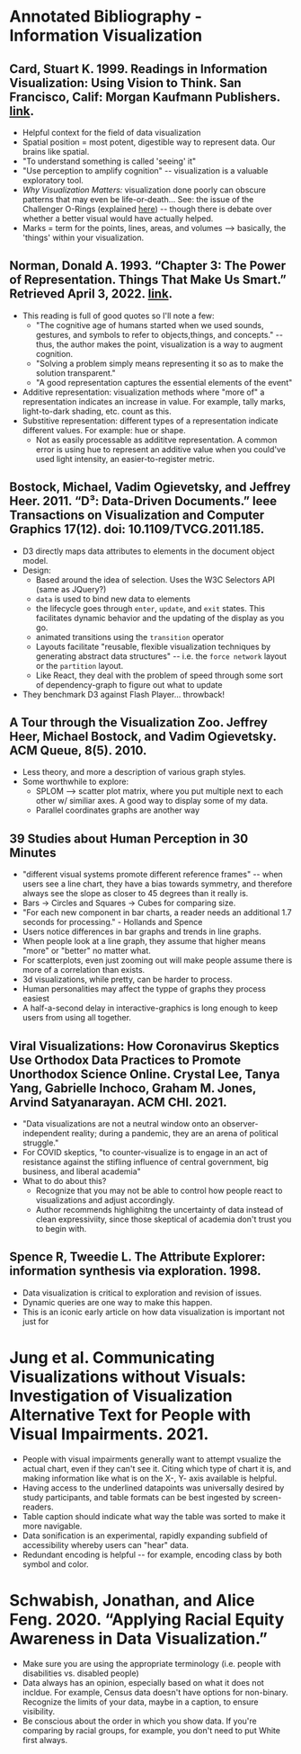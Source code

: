 # Annotated Bibliography - Information Visualization

## Card, Stuart K. 1999. Readings in Information Visualization: Using Vision to Think. San Francisco, Calif: Morgan Kaufmann Publishers. [link](https://archive.org/details/readingsininform00card/page/30/mode/2up).

* Helpful context for the field of data visualization
* Spatial position = most potent, digestible way to represent data. Our brains like spatial.
* "To understand something is called 'seeing' it"
* "Use perception to amplify cognition" -- visualization is a valuable exploratory tool.
* *Why Visualization Matters:* visualization done poorly can obscure patterns that may even be life-or-death... See: the issue of the Challenger O-Rings (explained [here](https://www.asktog.com/books/challengerExerpt.html)) -- though there is debate over whether a better visual would have actually helped.
* Marks = term for the points, lines, areas, and volumes --> basically, the 'things' within your visualization.

## Norman, Donald A. 1993. “Chapter 3: The Power of Representation. Things That Make Us Smart.” Retrieved April 3, 2022. [link](http://vis.csail.mit.edu/classes/6.859/readings/Norman-ThePowerOfRepresentation).

* This reading is full of good quotes so I'll note a few:
  * "The cognitive age of humans started when we used sounds, gestures, and symbols to refer to objects,things, and concepts." -- thus, the author makes the point, visualization is a way to augment cognition.
  * "Solving a problem simply means representing it so as to make the solution transparent."
  * "A good representation captures the essential elements of the event"
* Additive representation: visualization methods where "more of" a representation indicates an increase in value. For example, tally marks, light-to-dark shading, etc. count as this. 
* Substitive representation: different types of a representation indicate different values. For example: hue or shape.
  * Not as easily processable as addititve representation. A common error is using hue to represent an additive value when you could've used light intensity, an easier-to-register metric.

## Bostock, Michael, Vadim Ogievetsky, and Jeffrey Heer. 2011. “D³: Data-Driven Documents.” Ieee Transactions on Visualization and Computer Graphics 17(12). doi: 10.1109/TVCG.2011.185.
* D3 directly maps data attributes to elements in the document object model.
* Design:
  * Based around the idea of selection. Uses the W3C Selectors API (same as JQuery?)
  * `data` is used to bind new data to elements
  * the lifecycle goes through `enter`, `update`, and `exit` states. This facilitates dynamic behavior and the updating of the display as you go.
  * animated transitions using the `transition` operator
  * Layouts facilitate "reusable, flexible visualization techniques by generating abstract data structures" -- i.e. the `force network` layout or the `partition` layout.
  * Like React, they deal with the problem of speed through some sort of dependency-graph to figure out what to update
* They benchmark D3 against Flash Player... throwback!


## A Tour through the Visualization Zoo. Jeffrey Heer, Michael Bostock, and Vadim Ogievetsky. ACM Queue, 8(5). 2010.
* Less theory, and more a description of various graph styles.
* Some worthwhile to explore:
  * SPLOM --> scatter plot matrix, where you put multiple next to each other w/ similiar axes. A good way to display some of my data.
  * Parallel coordinates graphs are another way 

## 39 Studies about Human Perception in 30 Minutes
* "different visual systems promote different reference frames" -- when users see a line chart, they have a bias towards symmetry, and therefore always see the slope as closer to 45 degrees than it really is.
* Bars -> Circles and Squares -> Cubes for comparing size.
* "For each new component in bar charts, a reader needs an additional 1.7 seconds for processing." - Hollands and Spence
* Users notice differences in bar graphs and trends in line graphs.
* When people look at a line graph, they assume that higher means "more" or "better" no matter what.
* For scatterplots, even just zooming out will make people assume there is more of a correlation than exists.
* 3d visualizations, while pretty, can be harder to process.
* Human personalities may affect the typpe of graphs they process easiest
* A half-a-second delay in interactive-graphics is long enough to keep users from using all together.


## Viral Visualizations: How Coronavirus Skeptics Use Orthodox Data Practices to Promote Unorthodox Science Online. Crystal Lee, Tanya Yang, Gabrielle Inchoco, Graham M. Jones, Arvind Satyanarayan. ACM CHI. 2021.
* "Data visualizations are not a neutral window onto an observer-independent reality; during a pandemic, they are an arena of political struggle."
* For COVID skeptics, "to counter-visualize is to engage in an act of resistance against the stifling influence of central government, big business, and liberal academia"
* What to do about this?
  * Recognize that you may not be able to control how people react to visualizations and adjust accordingly.
  * Author recommends highlighitng the uncertainty of data instead of clean expressiviity, since those skeptical of academia don't trust you to begin with.

## Spence R, Tweedie L. The Attribute Explorer: information synthesis via exploration. 1998.
* Data visualization is critical to exploration and revision of issues.
* Dynamic queries are one way to make this happen.
* This is an iconic early article on how data visualization is important not just for 

# Jung et al. Communicating Visualizations without Visuals: Investigation of Visualization Alternative Text for People with Visual Impairments. 2021.
* People with visual impairments generally want to attempt vsualize the actual chart, even if they can't see it. Citing which type of chart it is, and making information like what is on the X-, Y- axis available is helpful.
* Having access to the underlined datapoints was universally desired by study participants, and table formats can be best ingested by screen-readers.
* Table caption should indicate what way the table was sorted to make it more navigable.
* Data sonification is an experimental, rapidly expanding subfield of accessibility whereby users can "hear" data.
* Redundant encoding is helpful -- for example, encoding class by both symbol and color.

# Schwabish, Jonathan, and Alice Feng. 2020. “Applying Racial Equity Awareness in Data Visualization.”
* Make sure you are using the appropriate terminology (i.e. people with disabilities vs. disabled people)
* Data always has an opinion, especially based on what it does not incldue. For example, Census data doesn't have options for non-binary. Recognize the limits of your data, maybe in a caption, to ensure visibility.
* Be conscious about the order in which you show data. If you're comparing by racial groups, for example, you don't need to put White first always.

